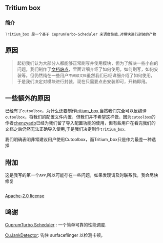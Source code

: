 ## Tritium box

### 简介

`Tritium_box 是一个基于 CuprumTurbo-Scheduler 来调度性能,对模块进行封装的产物`

## 原因

> 起初我们认为大部分人都能够正常刷写并使用模块，但为了解决一些小白的问题，我们制作了[文档站点](https://tritium.nightrainmilkyway.cn/)，里面详细介绍了如何使用，如何刷写，如何安装等，但仍然纯在一些用户`不阅读文档`虽然我们已经详细介绍了如何使用，于是我们决定对模块进行封装，现在只需要点击安装即可，开箱即用。

## 一些额外的原因

  已经有了`cutoolbox`，为什么还要制作[tritium_box](https://tritium.nightrainmilkyway.cn/),当然我们完全可以反编译`cutoolbox`，将我们的配置文件内置，但我们并不希望这样做，因为`cutoolbox`的作者[chenzyadb](https://github.com/chenzyadb)已经为我们留了导入配置功能的使用，但有些用户在看完我们的文档之后仍然无法正确导入使用,于是我们决定制作`tritium_box`.

 我们明确表明非常建议用户使用Cutoolbox，而Tritium_box只是作为最差一种选择
## 附加

这是我写的第一个`APP`,所以可能存在一些问题，如果发现请及时联系我，我会尽快修复
##
[Apache-2.0 license](https://github.com/TimeBreeze/Tritium_box/blob/master/LICENSE)

## 鸣谢

[CuprumTurbo Scheduler](https://github.com/chenzyadb/CuprumTurbo-Scheduler) : 一个简单可靠的性能调度.

[CuJankDetector](https://github.com/chenzyadb/CuJankDetector): 钩住 surfaceflinger 以检测卡顿。